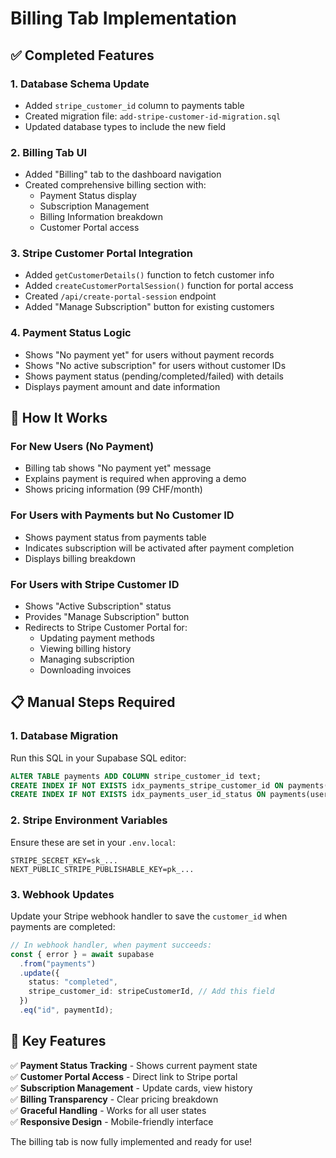 # Billing Tab Implementation

## ✅ Completed Features

### 1. Database Schema Update

- Added `stripe_customer_id` column to payments table
- Created migration file: `add-stripe-customer-id-migration.sql`
- Updated database types to include the new field

### 2. Billing Tab UI

- Added "Billing" tab to the dashboard navigation
- Created comprehensive billing section with:
  - Payment Status display
  - Subscription Management
  - Billing Information breakdown
  - Customer Portal access

### 3. Stripe Customer Portal Integration

- Added `getCustomerDetails()` function to fetch customer info
- Added `createCustomerPortalSession()` function for portal access
- Created `/api/create-portal-session` endpoint
- Added "Manage Subscription" button for existing customers

### 4. Payment Status Logic

- Shows "No payment yet" for users without payment records
- Shows "No active subscription" for users without customer IDs
- Shows payment status (pending/completed/failed) with details
- Displays payment amount and date information

## 🚀 How It Works

### For New Users (No Payment)

- Billing tab shows "No payment yet" message
- Explains payment is required when approving a demo
- Shows pricing information (99 CHF/month)

### For Users with Payments but No Customer ID

- Shows payment status from payments table
- Indicates subscription will be activated after payment completion
- Displays billing breakdown

### For Users with Stripe Customer ID

- Shows "Active Subscription" status
- Provides "Manage Subscription" button
- Redirects to Stripe Customer Portal for:
  - Updating payment methods
  - Viewing billing history
  - Managing subscription
  - Downloading invoices

## 📋 Manual Steps Required

### 1. Database Migration

Run this SQL in your Supabase SQL editor:

```sql
ALTER TABLE payments ADD COLUMN stripe_customer_id text;
CREATE INDEX IF NOT EXISTS idx_payments_stripe_customer_id ON payments(stripe_customer_id);
CREATE INDEX IF NOT EXISTS idx_payments_user_id_status ON payments(user_id, status);
```

### 2. Stripe Environment Variables

Ensure these are set in your `.env.local`:

```
STRIPE_SECRET_KEY=sk_...
NEXT_PUBLIC_STRIPE_PUBLISHABLE_KEY=pk_...
```

### 3. Webhook Updates

Update your Stripe webhook handler to save the `customer_id` when payments are completed:

```typescript
// In webhook handler, when payment succeeds:
const { error } = await supabase
  .from("payments")
  .update({
    status: "completed",
    stripe_customer_id: stripeCustomerId, // Add this field
  })
  .eq("id", paymentId);
```

## 🎯 Key Features

✅ **Payment Status Tracking** - Shows current payment state  
✅ **Customer Portal Access** - Direct link to Stripe portal  
✅ **Subscription Management** - Update cards, view history  
✅ **Billing Transparency** - Clear pricing breakdown  
✅ **Graceful Handling** - Works for all user states  
✅ **Responsive Design** - Mobile-friendly interface

The billing tab is now fully implemented and ready for use!
